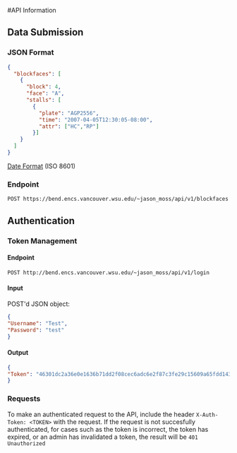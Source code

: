 #API Information

## Data Submission

### JSON Format

```json
{
  "blockfaces": [
    {
      "block": 4,
      "face": "A",
      "stalls": [
        {
          "plate": "AGP2556",
          "time": "2007-04-05T12:30:05-08:00",
          "attr": ["HC","RP"]
        }]
    }
  ]
}
```

[Date Format](http://en.wikipedia.org/wiki/ISO_8601#Combined_date_and_time_representations) (ISO 8601)


### Endpoint

`POST https://bend.encs.vancouver.wsu.edu/~jason_moss/api/v1/blockfaces`

## Authentication

### Token Management

#### Endpoint

`POST http://bend.encs.vancouver.wsu.edu/~jason_moss/api/v1/login`

#### Input

POST'd JSON object:
```json
{
"Username": "Test",
"Password": "test"
}
```

#### Output

```json
{
"Token": "46301dc2a36e0e1636b71dd2f08cec6adc6e2f87c3fe29c15609a65fdd143931"
}
```

### Requests

To make an authenticated request to the API, include the header `X-Auth-Token: <TOKEN>` with the request.
If the request is not succesfully authenticated, for cases such as the token is incorrect, the token has expired, or
an admin has invalidated a token, the result will be `401 Unauthorized`
